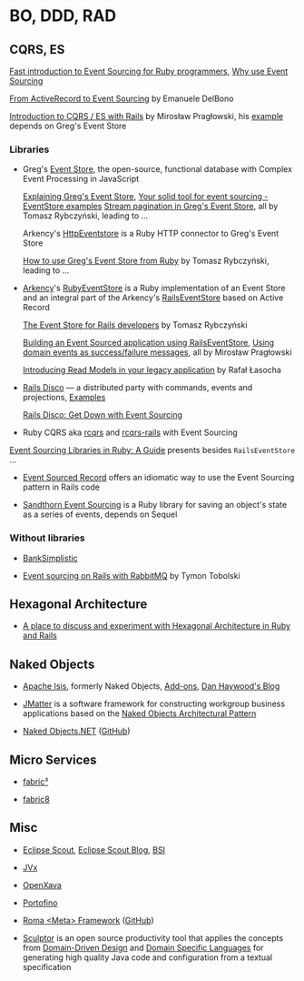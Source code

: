 # BO, DDD, RAD

## CQRS, ES

[Fast introduction to Event Sourcing for Ruby programmers](http://blog.arkency.com/2015/03/fast-introduction-to-event-sourcing-for-ruby-programmers/), [Why use Event Sourcing](http://blog.arkency.com/2015/03/why-use-event-sourcing/)

[From ActiveRecord to Event Sourcing](http://de.slideshare.net/emadb/wroclove-rb) by Emanuele DelBono

[Introduction to CQRS / ES with Rails](http://praglowski.com/presentations/cqrses/drug/) by Mirosław Pragłowski, his [example](https://github.com/mpraglowski/cqrses-sample/) depends on Greg's Event Store

### Libraries

 * Greg's [Event Store](https://geteventstore.com/), the open-source, functional database with Complex Event Processing in JavaScript

   [Explaining Greg's Event Store](http://blog.arkency.com/2015/03/explaining-gregs-event-store/), [Your solid tool for event sourcing - EventStore examples](http://blog.arkency.com/2015/03/your-solid-tool-for-event-sourcing-eventstore-examples/) [Stream pagination in Greg's Event Store](http://blog.arkency.com/2015/03/stream-pagination-in-gregs-event-store/), all by Tomasz Rybczyński, leading to …

   Arkency's [HttpEventstore](https://github.com/arkency/http_eventstore) is a Ruby HTTP connector to Greg's Event Store

   [How to use Greg's Event Store from Ruby](http://blog.arkency.com/2015/03/how-to-use-gregs-event-store-from-ruby/) by Tomasz Rybczyński, leading to …

 * [Arkency](http://blog.arkency.com/)'s [RubyEventStore](https://github.com/arkency/ruby_event_store) is a Ruby implementation of an Event Store and an integral part of the Arkency's [RailsEventStore](https://github.com/arkency/rails_event_store) based on Active Record

   [The Event Store for Rails developers](http://blog.arkency.com/2015/04/the-event-store-for-rails-developers/) by Tomasz Rybczyński

   [Building an Event Sourced application using RailsEventStore](http://blog.arkency.com/2015/05/building-an-event-sourced-application-using-rails-event-store/), [Using domain events as success/failure messages](http://blog.arkency.com/2015/05/using-domain-events-as-success-slash-failure-messages/), all by Mirosław Pragłowski

   [Introducing Read Models in your legacy application](http://blog.arkency.com/2015/05/introducing-read-models-in-your-legacy-application/) by Rafał Łasocha

 * [Rails Disco](https://github.com/hicknhack-software/rails-disco) — a distributed party with commands, events and projections, [Examples](https://github.com/hicknhack-software/rails-disco-examples)

   [Rails Disco: Get Down with Event Sourcing](http://www.sitepoint.com/rails-disco-get-event-sourcing/)

 * Ruby CQRS aka [rcqrs](https://github.com/slashdotdash/rcqrs) and [rcqrs-rails](https://github.com/slashdotdash/rcqrs-rails) with Event Sourcing

[Event Sourcing Libraries in Ruby: A Guide](http://fhwang.net/g/Event-Sourcing-Libraries-in-Ruby-A-Guide) presents besides `RailsEventStore` …

 * [Event Sourced Record](https://github.com/fhwang/event_sourced_record) offers an idiomatic way to use the Event Sourcing pattern in Rails code

 * [Sandthorn Event Sourcing](https://github.com/Sandthorn/sandthorn) is a Ruby library for saving an object's state as a series of events, depends on Sequel

### Without libraries

 * [BankSimplistic](https://github.com/cavalle/banksimplistic)

 * [Event sourcing on Rails with RabbitMQ](http://codetunes.com/2014/event-sourcing-on-rails-with-rabbitmq/) by Tymon Tobolski


## Hexagonal Architecture

 * [A place to discuss and experiment with Hexagonal Architecture in Ruby and Rails](https://github.com/padwasabimasala/hexagonal-ruby)


## Naked Objects

 * [Apache Isis](https://isis.apache.org/), formerly Naked Objects, [Add-ons](http://www.isisaddons.org/), [Dan Haywood's Blog](http://danhaywood.com/)

 * [JMatter](http://jmatter.org/) is a software framework for constructing workgroup business applications based on the [Naked Objects Architectural Pattern](https://en.wikipedia.org/wiki/Naked_objects)

 * [Naked Objects.NET](http://nakedobjects.codeplex.com/) ([GitHub](https://github.com/NakedObjectsGroup/NakedObjectsFramework))


## Micro Services

 * [fabric³](http://www.fabric3.org/)

 * [fabric8](http://fabric8.io/)


## Misc

 * [Eclipse Scout](http://www.eclipse.org/scout/), [Eclipse Scout Blog](http://www.bsiag.com/scout/), [BSI](http://www.bsiag.com/de/technologien/eclipse-scout.html)

 * [JVx](http://www.sibvisions.com/de/jvx)

 * [OpenXava](http://openxava.org/)

 * [Portofino](http://www.manydesigns.com/en/portofino)

 * [Roma \<Meta\> Framework](http://romaframework.org/) ([GitHub](https://github.com/romaframework))

 * [Sculptor](http://sculptorgenerator.org/) is an open source productivity tool that applies the concepts from [Domain-Driven Design](http://domaindrivendesign.org/books/) and [Domain Specific Languages](https://en.wikipedia.org/wiki/Domain-specific_language) for generating high quality Java code and configuration from a textual specification
